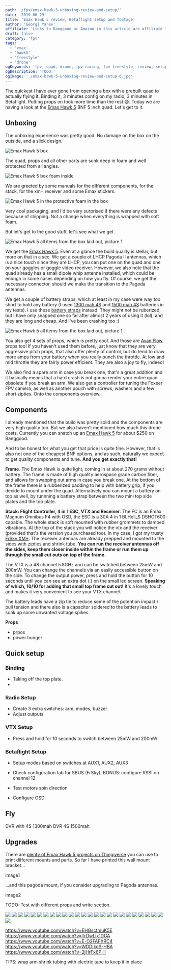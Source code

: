 ```yaml
---
path: '/fpv/emax-hawk-5-unboxing-review-and-setup/'
date: '2019-06-29'
title: 'Emax Hawk 5 review, Betaflight setup and footage'
author: 'Georgi Yanev'
affiliate: 'Links to Banggood or Amazon in this article are affiliate links and would support the blog if used to make a purchase.'
draft: false
category: 'fpv'
tags:
  - 'emax'
  - 'hawk5'
  - 'freestyle'
  - 'drone'
ogKeywords: 'fpv, quad, drone, fpv racing, fpv freestyle, review, setup, setup emax hawk 5, TODO:'
ogDescription: 'TODO:'
ogImage: './emax-hawk-5-unboxing-review-and-setup-6.jpg'
---
```


The quickest I have ever gone from opening a box with a prebuilt quad to actually flying it.
Binding it, 3 minutes config on my radio, 3 minutes in Betaflight. Putting props on took more time than the rest 😅.
Today we are having a look at the [Emax Hawk 5][1] BNF 5 inch quad. Let's get to it.

## Unboxing

The unboxing experience was pretty good. No damage on the box on the outside, and a slick design.

![Emax Hawk 5 box](emax-hawk-5-unboxing-review-and-setup-1.jpg)

The quad, props and all other parts are sunk deep in foam and well protected from all angles.

![Emax Hawk 5 box foam inside](emax-hawk-5-unboxing-review-and-setup-2.jpg)

We are greeted by some manuals for the different components, for the stack, for the xm+ receiver and some Emax stickers.

![Emax Hawk 5 in the protective foam in the box](emax-hawk-5-unboxing-review-and-setup-3.jpg)

Very cool packaging, and I'd be very surprised if there were any defects because of shipping. Not a change when everything is wrapped with soft foam.

But let's get to the good stuff, let's see what we get.

![Emax Hawk 5 all items from the box laid out, picture 1](emax-hawk-5-unboxing-review-and-setup-4.jpg)

We get the [Emax Hawk 5][1]. Even at a glance the build quality is stellar, but more on that in a sec. We get a couple of LHCP Pagoda II antennas, which is a nice touch since they are LHCP, you can put one on the quad and one on your goggles or goggle video receiver. However, we also note that the quad already has a small dipole whip antenna installed, which could be enough in some cases depending on how you fly. Of course, we get the necessary connector, should we make the transition to the Pagoda antennas.

We get a couple of battery straps, which at least in my case were way too short to hold any battery (I used [1300 mah 4S][4] and [1500 mah 4S][5] batteries in my tests). I use these [battery straps][3] instead. They might not be ruberized, but I have only snapped one so far after almost 2 years of using it (lol), and they are long and cheap. And I've been crashing too :)

![Emax Hawk 5 all items from the box laid out, picture 1](emax-hawk-5-unboxing-review-and-setup-5.jpg)

You also get 4 sets of props, which is pretty cool. And those are [Avan Flow][6] props too! If you haven't used them before, just know that they are very aggressive pitch props, that also offer plenty of control, but do tend to draw more amps from your battery when you really punch the throttle. At low and mid throttle they are fairly power efficient. They are also a joy to fly, indeed!

We also find a spare arm in case you break one, that's a great addition and it basically means that a hard crash is not gonna render your entire quad obsolete if you break an arm. We also get a controller for tuning the Foxeer FPV camera, as well as another pouch with screws, washers and a few short zipties. Onto the components overview.

## Components

I already mentioned that the build was pretty solid and the components are very high quality too. But we also haven't mentioned how much this drone costs. Currently you can snatch up an [Emax Hawk 5][1] for about \$250 on Banggood.

And to be honest for what you get that price is quite fine. However, that is also not one of the cheapest BNF options, and as such, naturally we expect to get quality components and tune. **And you get exactly that!**

**Frame**. The Emax Hawk is quite light, coming in at about 270 grams without battery. The frame is made of high quality aerospace grade carbon fiber, and allows for swapping out arms in case you break one. At the bottom of the frame there is a rubberized padding to help with battery grip, if you decide to mount under the quad. Alternatively you can mount a battery on top as well, by runnning a battery strap between the two mini top side plates and the top plate.

**Stack: Flight Controller, 4 in 1 ESC, VTX and Receiver**. The FC is an Emax Magnum Omnibus F4 with OSD, the ESC is a 30A 4 in 1 BLHeli_S DSHOT600 capable. The whole stack is soft mounted with rubber grommets to damped vibrations. At the top of the stack you will notice the vtx and the receiver (provided that's the version you purchased too). In my case, I got my trusty [FrSky XM+][7]. The receiver antennas are already prepped and mounted to the sides with zipties and shrink tube. **You can run the receiver antennas off the sides, keep them closer inside within the frame or run them up through the small cut outs on top of the frame.**

The VTX is a 48 channel 5.8GHz and can be switched between 25mW and 200mW. You can change the channels via an easily accessible button on the side. To change the output power, press and hold the button for 10 seconds until you can see an extra dot (.) on the small led screen. **Speaking of which, 10/10 for adding that small top frame cut out!** It's a lovely touch and makes it very convenient to see your VTX channel.

The battery leads have a zip tie to reduce some of the potention impact / pull tension and there also is a capacitor soldered to the battery leads to soak up some unwanted voltage spikes.

**Props**

- prpos
- power hunger

## Quick setup

### Binding

- Taking off the top plate.
-

### Radio Setup

- Create 3 extra switches: arm, modes, buzzer
- Adjust outputs

### VTX Setup

- Press and hold for 10 seconds to switch between 25mW and 200mW

### Betaflight Setup

- Setup modes based on switches at AUX1, AUX2, AUX3

- Check configuration tab for SBUS (FrSky); BONUS: configure RSSI on channel 12

- Test motors spin direction

- Configure OSD

## Fly

DVR with 4S 1300mah
DVR 4S 1500mah

## Upgrades

There are [plenty of Emax Hawk 5 projects on Thingiverse][8] you can use to print different mounts and parts. So far I have printed this wall mount bracket...

image1

...and this pagoda mount, if you consider upgrading to Pagoda antennas.

image2

TODO: Test with different props and write section.

![](emax-hawk-5-unboxing-review-and-setup-6.jpg)
![](emax-hawk-5-unboxing-review-and-setup-7.jpg)
![](emax-hawk-5-unboxing-review-and-setup-8.jpg)
![](emax-hawk-5-unboxing-review-and-setup-9.jpg)
![](emax-hawk-5-unboxing-review-and-setup-10.jpg)
![](emax-hawk-5-unboxing-review-and-setup-11.jpg)
![](emax-hawk-5-unboxing-review-and-setup-12.jpg)
![](emax-hawk-5-unboxing-review-and-setup-13.jpg)
![](emax-hawk-5-unboxing-review-and-setup-14.jpg)
![](emax-hawk-5-unboxing-review-and-setup-15.jpg)
![](emax-hawk-5-unboxing-review-and-setup-16.jpg)
![](emax-hawk-5-unboxing-review-and-setup-17.jpg)
![](emax-hawk-5-unboxing-review-and-setup-18.jpg)
![](emax-hawk-5-unboxing-review-and-setup-19.jpg)
![](emax-hawk-5-unboxing-review-and-setup-20.jpg)
![](emax-hawk-5-unboxing-review-and-setup-21.jpg)
![](emax-hawk-5-unboxing-review-and-setup-22.jpg)
![](emax-hawk-5-unboxing-review-and-setup-23.jpg)
![](emax-hawk-5-unboxing-review-and-setup-24.jpg)
![](emax-hawk-5-unboxing-review-and-setup-25.png)
![](emax-hawk-5-unboxing-review-and-setup-25.png)
![](emax-hawk-5-unboxing-review-and-setup-26.png)
![](emax-hawk-5-unboxing-review-and-setup-27.png)
![](emax-hawk-5-unboxing-review-and-setup-28.png)
![](emax-hawk-5-unboxing-review-and-setup-29.png)
![](emax-hawk-5-unboxing-review-and-setup-30.jpg)

https://www.youtube.com/watch?v=EHGsctmuK5E
https://www.youtube.com/watch?v=TrDwLlx1DGA
https://www.youtube.com/watch?v=E-O2FAFXRC4
https://www.youtube.com/watch?v=WDDIkdS-HBA
https://www.youtube.com/watch?v=2jHrFx6P_iI

TIPS: wrap arm shrink tubing with electric tape to keep it in place

[0]: Linkslist
[1]: https://bit.ly/emax-hawk-5
[2]: https://amzn.to/2Wq1KJ6
[3]: https://bit.ly/battery-straps
[4]: https://bit.ly/cnhl-1300
[5]: https://bit.ly/4s-battery-graphene
[6]: https://bit.ly/avan-flow
[7]: https://bit.ly/xm-plus
[8]: https://www.thingiverse.com/search?q=emax+hawk+5&dwh=25d1516d79598b
